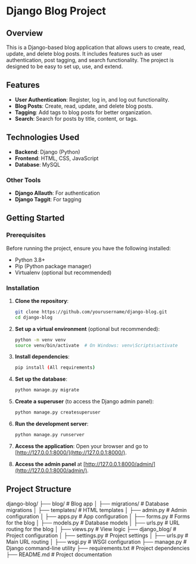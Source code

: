 # Django Blog Project

## Overview
This is a Django-based blog application that allows users to create, read, update, and delete blog posts. It includes features such as user authentication, post tagging, and search functionality. The project is designed to be easy to set up, use, and extend.

## Features
- **User Authentication**: Register, log in, and log out functionality.
- **Blog Posts**: Create, read, update, and delete blog posts.
- **Tagging**: Add tags to blog posts for better organization.
- **Search**: Search for posts by title, content, or tags.

## Technologies Used
- **Backend**: Django (Python)
- **Frontend**: HTML, CSS, JavaScript
- **Database**: MySQL

### Other Tools
- **Django Allauth**: For authentication
- **Django Taggit**: For tagging

## Getting Started

### Prerequisites
Before running the project, ensure you have the following installed:
- Python 3.8+
- Pip (Python package manager)
- Virtualenv (optional but recommended)

### Installation

1. **Clone the repository**:
    ```bash
    git clone https://github.com/yourusername/django-blog.git
    cd django-blog
    ```

2. **Set up a virtual environment** (optional but recommended):
    ```bash
    python -m venv venv
    source venv/bin/activate  # On Windows: venv\Scripts\activate
    ```

3. **Install dependencies**:
    ```bash
    pip install (All requirements)
    ```

4. **Set up the database**:
    ```bash
    python manage.py migrate
    ```

5. **Create a superuser** (to access the Django admin panel):
    ```bash
    python manage.py createsuperuser
    ```

6. **Run the development server**:
    ```bash
    python manage.py runserver
    ```

7. **Access the application**:
    Open your browser and go to [http://127.0.0.1:8000/](http://127.0.0.1:8000/).

8. **Access the admin panel** at [http://127.0.0.1:8000/admin/](http://127.0.0.1:8000/admin/).

## Project Structure

django-blog/
├── blog/                  # Blog app
│   ├── migrations/        # Database migrations
│   ├── templates/         # HTML templates
│   ├── admin.py           # Admin configuration
│   ├── apps.py            # App configuration
│   ├── forms.py           # Forms for the blog
│   ├── models.py          # Database models
│   ├── urls.py            # URL routing for the blog
│   ├── views.py           # View logic
├── django_blog/           # Project configuration
│   ├── settings.py        # Project settings
│   ├── urls.py            # Main URL routing
│   ├── wsgi.py            # WSGI configuration
├── manage.py              # Django command-line utility
├── requirements.txt       # Project dependencies
├── README.md              # Project documentation
